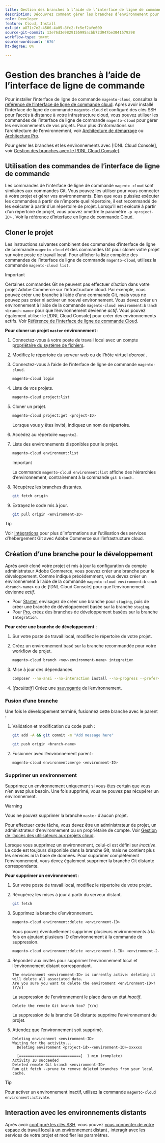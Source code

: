 ```yaml
---
title: Gestion des branches à l’aide de l’interface de ligne de commande
description: Découvrez comment gérer les branches d’environnement pour Adobe Commerce sur l’infrastructure cloud à l’aide de l’interface de ligne de commande de Cloud.
role: Developer
feature: Cloud, Install
exl-id: a871c7e2-4506-4a05-8fc2-fc5ef2afe609
source-git-commit: 13e76d3e9829155995acbb72d947be3041579298
workflow-type: tm+mt
source-wordcount: '676'
ht-degree: 0%

---
```


# Gestion des branches à l’aide de l’interface de ligne de commande

Pour installer l’interface de ligne de commande `magento-cloud`, consultez la [référence de l’interface de ligne de commande cloud](../dev-tools/cloud-cli-overview.md). Après avoir installé l’interface de ligne de commande `magento-cloud` et configuré des clés SSH pour l’accès à distance à votre infrastructure cloud, vous pouvez utiliser les commandes de l’interface de ligne de commande `magento-cloud` pour gérer les environnements de vos projets. Pour plus d’informations sur l’architecture de l’environnement, voir [Architecture de démarrage](../architecture/starter-architecture.md) ou [Architecture Pro](../architecture/pro-architecture.md).

Pour gérer les branches et les environnements avec [!DNL Cloud Console], voir [Gestion des branches avec le  [!DNL Cloud Console]](../project/console-branches.md).

## Utilisation des commandes de l’interface de ligne de commande

Les commandes de l’interface de ligne de commande `magento-cloud` sont similaires aux commandes Git. Vous pouvez les utiliser pour vous connecter à votre projet et gérer vos environnements. Bien que vous puissiez exécuter les commandes à partir de n’importe quel répertoire, il est recommandé de les exécuter à partir d’un répertoire de projet. Lorsqu’il est exécuté à partir d’un répertoire de projet, vous pouvez omettre le paramètre `-p <project-ID>` . Voir la [référence d’interface en ligne de commande Cloud](../dev-tools/cloud-cli-overview.md).

## Cloner le projet

Les instructions suivantes combinent des commandes d’interface de ligne de commande `magento-cloud` et des commandes Git pour cloner votre projet sur votre poste de travail local. Pour afficher la liste complète des commandes de l’interface de ligne de commande `magento-cloud`, utilisez la commande `magento-cloud list`.

>[!IMPORTANT]
>
>Certaines commandes Git ne peuvent pas effectuer d’action dans votre projet Adobe Commerce sur l’infrastructure cloud. Par exemple, vous pouvez créer une branche à l’aide d’une commande Git, mais vous ne pouvez pas créer ni activer un nouvel environnement. Vous devez créer un environnement à l’aide de la commande `magento-cloud environment:branch <branch-name>` pour que l’environnement devienne _actif_. Vous pouvez également utiliser le [!DNL Cloud Console] pour créer des environnements actifs. Voir [Référence de l’interface de ligne de commande Cloud](../dev-tools/cloud-cli-overview.md#git-commands).

**Pour cloner un projet `master` environnement** :

1. Connectez-vous à votre poste de travail local avec un compte [propriétaire du système de fichiers](https://experienceleague.adobe.com/docs/commerce-operations/installation-guide/prerequisites/file-system/configure-permissions.html).

1. Modifiez le répertoire du serveur web ou de l’hôte virtuel _docroot_ .

1. Connectez-vous à l’aide de l’interface de ligne de commande `magento-cloud`.

   ```bash
   magento-cloud login
   ```

1. Liste de vos projets.

   ```bash
   magento-cloud project:list
   ```

1. Cloner un projet.

   ```bash
   magento-cloud project:get <project-ID>
   ```

   Lorsque vous y êtes invité, indiquez un nom de répertoire.

1. Accédez au répertoire `magento2`.

1. Liste des environnements disponibles pour le projet.

   ```bash
   magento-cloud environment:list
   ```

   >[!IMPORTANT]
   >
   >La commande `magento-cloud environment:list` affiche des hiérarchies d’environnement, contrairement à la commande `git branch`.

1. Récupérez les branches distantes.

   ```bash
   git fetch origin
   ```

1. Extrayez le code mis à jour.

   ```bash
   git pull origin <environment-ID>
   ```

>[!TIP]
>
>Voir [Intégrations](../integrations/overview.md) pour plus d’informations sur l’utilisation des services d’hébergement Git avec Adobe Commerce sur l’infrastructure cloud.

## Création d’une branche pour le développement

Après avoir cloné votre projet et mis à jour la configuration du compte administrateur Adobe Commerce, vous pouvez créer une branche pour le développement. Comme indiqué précédemment, vous devez créer un environnement à l’aide de la commande `magento-cloud environment:branch <branch-name>` ou de [!DNL Cloud Console] pour que l’environnement devienne _actif_.

- Pour [Starter](../architecture/starter-develop-deploy-workflow.md#clone-and-branch), envisagez de créer une branche pour `staging`, puis de créer une branche de développement basée sur la branche `staging`.
- Pour [Pro](../architecture/pro-develop-deploy-workflow.md#development-workflow), créez des branches de développement basées sur la branche `Integration`.

**Pour créer une branche de développement** :

1. Sur votre poste de travail local, modifiez le répertoire de votre projet.

1. Créez un environnement basé sur la branche recommandée pour votre workflow de projet.

   ```bash
   magento-cloud branch <new-environment-name> integration
   ```

1. Mise à jour des dépendances.

   ```bash
   composer --no-ansi --no-interaction install --no-progress --prefer-dist --optimize-autoloader
   ```

1. [_facultatif_] Créez une [sauvegarde](../storage/snapshots.md) de l’environnement.

### Fusion d’une branche

Une fois le développement terminé, fusionnez cette branche avec le parent :

1. Validation et modification du code push :

   ```bash
   git add -A && git commit -m "Add message here"
   ```

   ```bash
   git push origin <branch-name>
   ```

1. Fusionner avec l’environnement parent :

   ```bash
   magento-cloud environment:merge <environment-ID>
   ```

### Supprimer un environnement

Supprimez un environnement uniquement si vous êtes certain que vous n’en avez plus besoin. Une fois supprimé, vous ne pouvez pas récupérer un environnement.

>[!WARNING]
>
>Vous ne pouvez supprimer la branche `master` d’aucun projet.

Pour effectuer cette tâche, vous devez être un administrateur de projet, un administrateur d’environnement ou un propriétaire de compte. Voir [Gestion de l’accès des utilisateurs aux projets cloud](../project/user-access.md).

Lorsque vous supprimez un environnement, celui-ci est défini sur _inactive_. Le code est toujours disponible dans la branche Git, mais ne contient plus les services ni la base de données. Pour supprimer complètement l’environnement, vous devez également supprimer la branche Git distante correspondante.

**Pour supprimer un environnement** :

1. Sur votre poste de travail local, modifiez le répertoire de votre projet.

1. Récupérez les mises à jour à partir du serveur distant.

   ```bash
   git fetch
   ```

1. Supprimez la branche d’environnement.

   ```bash
   magento-cloud environment:delete <environment-ID>
   ```

   Vous pouvez éventuellement supprimer plusieurs environnements à la fois en ajoutant plusieurs ID d’environnement à la commande de suppression.

   ```bash
   magento-cloud environment:delete <environment-1-ID> <environment-2-ID>
   ```

1. Répondez aux invites pour supprimer l’environnement local et l’environnement distant correspondant.

   ```terminal
   The environment <environment-ID> is currently active: deleting it will delete all associated data.
   Are you sure you want to delete the environment <environment-ID>? [Y/n]
   ```

   La suppression de l’environnement le place dans un état _inactif_.

   ```terminal
   Delete the remote Git branch too? [Y/n]
   ```

   La suppression de la branche Git distante supprime l’environnement du projet.

1. Attendez que l’environnement soit supprimé.

   ```terminal
   Deleting environment <environment-ID>
   Waiting for the activity...
     Deleting environment <project-id>-<environment-ID>-xxxxxx
   
     [============================]  1 min (complete)
   Activity ID succeeded
   Deleted remote Git branch <environment-ID>
   Run git fetch --prune to remove deleted branches from your local cache.
   ```

>[!TIP]
>
>Pour activer un environnement inactif, utilisez la commande `magento-cloud environment:activate`.

## Interaction avec les environnements distants

Après avoir [ configuré les clés SSH](../development/secure-connections.md), vous pouvez [ vous connecter de votre espace de travail local à un environnement distant ](../development/secure-connections.md#connect-to-a-remote-environment), interagir avec les services de votre projet et modifier les paramètres.
